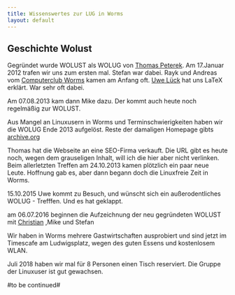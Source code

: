 ```yaml
---
title: Wissenswertes zur LUG in Worms
layout: default
---
```


## Geschichte Wolust

Gegründet wurde WOLUST als WOLUG von [Thomas Peterek](http://www.computertp.de). Am 17.Januar 2012 trafen wir uns zum ersten mal. Stefan war dabei.
Rayk und Andreas vom [Computerclub Worms](https://www.ccw-worms.de/) kamen am Anfang oft.
[Uwe Lück](http://www.webdesign-bu.de/uwe_lueck/leblauf.pdf) hat uns LaTeX erklärt. War sehr oft dabei.

Am 07.08.2013 kam dann Mike dazu. Der kommt auch heute noch regelmäßig zur WOLUST.

Aus Mangel an Linuxusern in Worms und Terminschwierigkeiten haben wir die WOLUG  Ende 2013 aufgelöst.
Reste der damaligen Homepage gibts [archive.org](https://web.archive.org/web/20120712002444/http://www.wolug.de:80/)

Thomas hat die Webseite an eine SEO-Firma verkauft. Die URL gibt es heute noch, wegen dem grauseligen Inhalt, will ich die hier aber nicht verlinken.
Beim allerletzten Treffen am 24.10.2013 kamen plötzlich ein paar neue Leute. Hoffnung gab es, aber dann begann doch die Linuxfreie Zeit in Worms.

15.10.2015 Uwe kommt zu Besuch, und wünscht sich ein außerodentliches WOLUG - Trefffen. Und es hat geklappt.

am 06.07.2016 beginnen die Aufzeichnung der neu gegründeten WOLUST mit [Christian](https://blog.muench-worms.de/) ,Mike und Stefan

Wir haben in Worms mehrere Gastwirtschaften ausprobiert und sind jetzt im Timescafe am Ludwigsplatz, wegen des guten Essens und kostenlosem WLAN.

Juli 2018 haben wir mal für 8 Personen einen Tisch reserviert. Die Gruppe der Linuxuser ist gut gewachsen.

#to be continued#